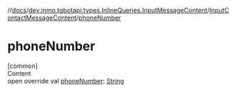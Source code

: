 //[docs](../../../index.md)/[dev.inmo.tgbotapi.types.InlineQueries.InputMessageContent](../index.md)/[InputContactMessageContent](index.md)/[phoneNumber](phone-number.md)



# phoneNumber  
[common]  
Content  
open override val [phoneNumber](phone-number.md): [String](https://kotlinlang.org/api/latest/jvm/stdlib/kotlin/-string/index.html)  



